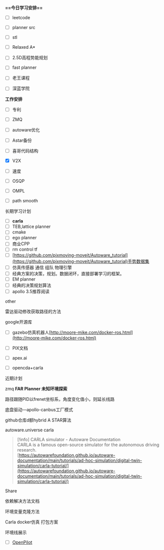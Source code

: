 **==今日学习安排==**

- [ ] leetcode
- [ ] planner src
- [ ] stl
- [ ] Relaxed A*
- [ ] 2.5D高程势能规划
- [ ] fast planner
- [ ] 老王课程
- [ ] 深蓝学院

  

**工作安排**

- [ ] 专利
- [ ] ZMQ
- [ ] autoware优化
- [ ] Astar备份
- [ ] 喜哥代码结构
- [x] V2X
- [ ] 速度
- [ ] OSQP
- [ ] OMPL
- [ ] path smooth

  

长期学习计划

- [ ] **carla**
- [ ] TEB,lattice planner
- [ ] cmake
- [ ] ego planner
- [ ] 商业CPP
- [ ] rm control tf
- [ ] [https://github.com/pixmoving-moveit/Autoware_tutorial](https://github.com/pixmoving-moveit/Autoware_tutorial)手势数据集
- [ ] 仿真传感器 通信 组队 物理引擎
- [ ] 经典方案的决策，规划。数据闭环，直接部署学习的框架。
- [ ] EM planner
- [ ] 经典的决策规划算法
- [ ] apollo 3.5推荐阅读

other

雷达驱动修改获取路径的方法

google开源库

- [ ] gazebo仿真机器人[http://moore-mike.com/docker-ros.html](http://moore-mike.com/docker-ros.html)
- [ ] PIX文档
- [ ] apex.ai
- [ ] opencda+carla

  

近期计划

zmq **FAR Planner 未知环境探索**

路径跟随PID以frenet坐标系，角度变化值小，则延长线路

底盘驱动—apollo-canbus工厂模式

github仓库d额hybrid A STAR算法

autoware.universe carla

> [!info] CARLA simulator - Autoware Documentation  
> CARLA is a famous open-source simulator for the autonomous driving research.  
> [https://autowarefoundation.github.io/autoware-documentation/main/tutorials/ad-hoc-simulation/digital-twin-simulation/carla-tutorial/](https://autowarefoundation.github.io/autoware-documentation/main/tutorials/ad-hoc-simulation/digital-twin-simulation/carla-tutorial/)  

Share

依赖解决方法文档

环境变量克隆方法

Carla docker仿真 打包方案

环境线展示

- [ ] [OpenPilot](http://github.com/commaai/openpilot)